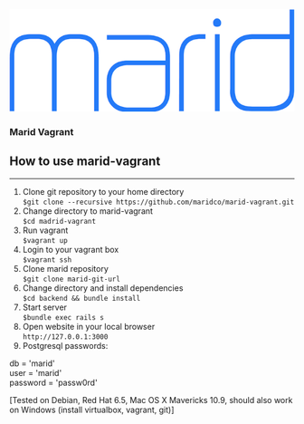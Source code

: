 ![](https://raw.githubusercontent.com/maridco/marid/master/app/assets/images/Marid_Logo_web.png?token=5732914__eyJzY29wZSI6IlJhd0Jsb2I6bWFyaWRjby9tYXJpZC9tYXN0ZXIvYXBwL2Fzc2V0cy9pbWFnZXMvTWFyaWRfTG9nb193ZWIucG5nIiwiZXhwaXJlcyI6MTQxMDc2NTE2NX0%3D--e60bac1c145d8ad8269d5f2f3b853ffed97352a8)

### Marid Vagrant

## How to use marid-vagrant 
--------

1.  Clone git repository to your home directory<br />
`$git clone --recursive https://github.com/maridco/marid-vagrant.git`
2.  Change directory to marid-vagrant<br />
`$cd madrid-vagrant`
3.  Run vagrant<br />
`$vagrant up`
4. Login to your vagrant box<br />
`$vagrant ssh`
5. Clone marid repository<br />
`$git clone marid-git-url`
6. Change directory and install dependencies<br />
`$cd backend && bundle install`
7. Start server<br />
`$bundle exec rails s`
8. Open website in your local browser<br />
`http://127.0.0.1:3000`
9. Postgresql passwords:<br />

db = 'marid'<br />
user = 'marid' <br />
password = 'passw0rd' <br/>

[Tested on Debian, Red Hat 6.5, Mac OS X Mavericks 10.9, should also work on Windows (install virtualbox, vagrant, git)]<br />
